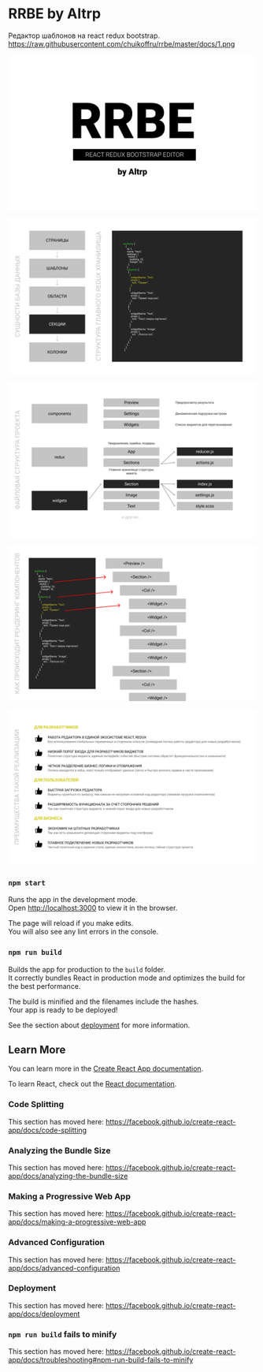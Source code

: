 # RRBE by Altrp

Редактор шаблонов на react redux bootstrap.
https://raw.githubusercontent.com/chuikoffru/rrbe/master/docs/1.png

[![RRBE](./docs/1.png)](https://raw.githubusercontent.com/chuikoffru/rrbe/master/docs/1.png)

[![RRBE](./docs/2.png)](https://raw.githubusercontent.com/chuikoffru/rrbe/master/docs/2.png)

[![RRBE](./docs/3.png)](https://raw.githubusercontent.com/chuikoffru/rrbe/master/docs/3.png)

[![RRBE](./docs/4.png)](https://raw.githubusercontent.com/chuikoffru/rrbe/master/docs/4.png)

[![RRBE](./docs/5.png)](https://raw.githubusercontent.com/chuikoffru/rrbe/master/docs/5.png)

### `npm start`

Runs the app in the development mode.<br />
Open [http://localhost:3000](http://localhost:3000) to view it in the browser.

The page will reload if you make edits.<br />
You will also see any lint errors in the console.

### `npm run build`

Builds the app for production to the `build` folder.<br />
It correctly bundles React in production mode and optimizes the build for the best performance.

The build is minified and the filenames include the hashes.<br />
Your app is ready to be deployed!

See the section about [deployment](https://facebook.github.io/create-react-app/docs/deployment) for more information.


## Learn More

You can learn more in the [Create React App documentation](https://facebook.github.io/create-react-app/docs/getting-started).

To learn React, check out the [React documentation](https://reactjs.org/).

### Code Splitting

This section has moved here: https://facebook.github.io/create-react-app/docs/code-splitting

### Analyzing the Bundle Size

This section has moved here: https://facebook.github.io/create-react-app/docs/analyzing-the-bundle-size

### Making a Progressive Web App

This section has moved here: https://facebook.github.io/create-react-app/docs/making-a-progressive-web-app

### Advanced Configuration

This section has moved here: https://facebook.github.io/create-react-app/docs/advanced-configuration

### Deployment

This section has moved here: https://facebook.github.io/create-react-app/docs/deployment

### `npm run build` fails to minify

This section has moved here: https://facebook.github.io/create-react-app/docs/troubleshooting#npm-run-build-fails-to-minify
